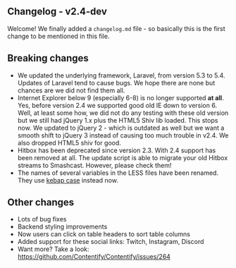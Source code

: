 ## Changelog - v2.4-dev

Welcome! We finally added a `changelog.md` file - so basically this is the first change to be mentioned in this file.
 
## Breaking changes

- We updated the underlying framework, Laravel, from version 5.3 to 5.4. Updates of Laravel tend to cause bugs.
We hope there are none but chances are we did not find them all.
- Internet Explorer below 9 (especially 6-8) is no longer supported **at all**. 
Yes, before version 2.4 we supported good old IE down to version 6. 
Well, at least some how, we did not do any testing with these old version but we still had jQuery 1.x 
plus the HTML5 Shiv lib loaded. This stops now. We updated to jQuery 2 - which is outdated as well 
but we want a smooth shift to jQuery 3 instead of causing too much trouble in v2.4. 
We also dropped HTML5 shiv for good.
- Hitbox has been deprecated since version 2.3. With 2.4 support has been removed at all. 
The update script is able to migrate your old Hitbox streams to Smashcast. However, please check them!
- The names of several variables in the LESS files have been renamed. 
They use [kebap case](http://wiki.c2.com/?KebabCase) instead now.

## Other changes

- Lots of bug fixes
- Backend styling improvements
- Now users can click on table headers to sort table columns
- Added support for these social links: Twitch, Instagram, Discord
- Want more? Take a look: https://github.com/Contentify/Contentify/issues/264